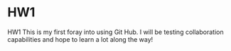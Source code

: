 # HW1
HW1
This is my first foray into using Git Hub.  I will be testing collaboration capabilities and hope to learn a lot along the way!

